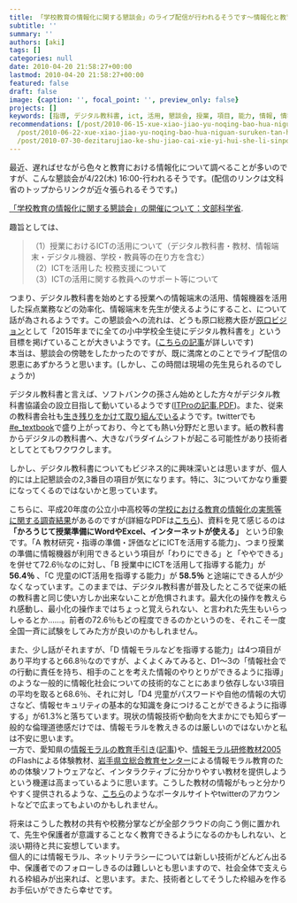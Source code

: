 ```yaml
---
title: 「学校教育の情報化に関する懇談会」のライブ配信が行われるそうです〜情報化と教育
subtitle: ''
summary: ''
authors: [aki]
tags: []
categories: null
date: 2010-04-20 21:58:27+00:00
lastmod: 2010-04-20 21:58:27+00:00
featured: false
draft: false
image: {caption: '', focal_point: '', preview_only: false}
projects: []
keywords: [指導, デジタル教科書, ict, 活用, 懇談会, 授業, 項目, 能力, 情報, 情報端末]
recommendations: [/post/2010-06-15-xue-xiao-jiao-yu-noqing-bao-hua-niguan-suruken-tan-hui-di-5hui-nomemo/,
  /post/2010-06-22-xue-xiao-jiao-yu-noqing-bao-hua-niguan-suruken-tan-hui-di-6hui-nomemo-number-johokon/,
  /post/2010-07-30-dezitarujiao-ke-shu-jiao-cai-xie-yi-hui-she-li-sinpoziumu-can-jia-simasita/]
---
```

最近、遅ればせながら色々と教育における情報化について調べることが多いのですが、こんな懇談会が4/22(木) 16:00-行われるそうです。(配信のリンクは文科省のトップからリンクが近々張られるそうです。)

[「学校教育の情報化に関する懇談会」の開催について：文部科学省](http://www.mext.go.jp/a_menu/shotou/zyouhou/1292783.htm).

趣旨としては、

> （1）授業におけるICTの活用について（デジタル教科書・教材、情報端末・デジタル機器、学校・教員等の在り方を含む）  
> （2）ICTを活用した 校務支援について  
> （3）ICTの活用に関する教員へのサポート等について

つまり、デジタル教科書を始めとする授業への情報端末の活用、情報機器を活用した採点業務などの効率化、情報端末を先生が使えるようにすること、について話が為されるようです。この懇談会への流れは、どうも原口総務大臣が[原口ビジョン](http://www.soumu.go.jp/main_content/000048728.pdf)として「2015年までに全ての小中学校全生徒にデジタル教科書を」という目標を掲げていることが大きいようです。([こちらの記事](http://blogs.itmedia.co.jp/business20/2009/12/post-3f88.html)が詳しいです)  
本当は、懇談会の傍聴をしたかったのですが、既に満席とのことでライブ配信の恩恵にあずかろうと思います。(しかし、この時間は現場の先生見られるのでしょうか)

デジタル教科書と言えば、ソフトバンクの孫さん始めとした方々がデジタル教科書協議会の設立目指して動いているようです([ITProの記事](http://itpro.nikkeibp.co.jp/article/NEWS/20100405/346678/),[PDF](http://www.yougolab.jp/mpc/d-text1004.pdf))。また、従来の教科書会社も[生き残りをかけて取り組んでいる](http://www.asahi.com/business/topics/economy/OSK200908010170.html)ようです。twitterでも[#e\_textbook](http://hashtagsjp.appspot.com/tag/e_textbook)で盛り上がっており、今とても熱い分野だと思います。紙の教科書からデジタルの教科書へ、大きなパラダイムシフトが起こる可能性があり技術者としてとてもワクワクします。

しかし、デジタル教科書についてもビジネス的に興味深いとは思いますが、個人的には上記懇談会の2,3番目の項目が気になります。特に、3についてかなり重要になってくるのではないかと思っています。

こちらに、平成20年度の公立小中高校等の[学校における教育の情報化の実態等に関する調査結果](http://www.mext.go.jp/a_menu/shotou/zyouhou/1286417.htm)があるのですが(詳細なPDFは[こちら](http://www.e-stat.go.jp/SG1/estat/img/StatInffunc/pdf.gif;jsessionid=tmmYLNhPcjv3qNbL3tFLvp2FPhXDGSxPVQ821BTJ5Fys1460LCY6!-891694796!-1911798437))、資料を見て感じるのは **「かろうじて授業準備にWordやExcel、インターネットが使える」** という印象です。「A 教材研究・指導の準備・評価などにICTを活用する能力」、つまり授業の準備に情報機器が利用できるという項目が「わりにできる」と「ややできる」を併せて72.6％なのに対し、「B 授業中にICTを活用して指導する能力」が **56.4％** 、「C 児童のICT活用を指導する能力」が **58.5％** と途端にできる人が少なくなっています。このままでは、デジタル教科書が普及したところで従来の紙の教科書と同じ使い方しか出来ないことが危惧されます。最大化の操作を教えられ感動し、最小化の操作まではちょっと覚えられない、と言われた先生もいらっしゃるとか……。前者の72.6％もどの程度できるのかというのを、それこそ一度全国一斉に試験をしてみた方が良いのかもしれません。

また、少し話がそれますが、「D 情報モラルなどを指導する能力」は4つ項目があり平均すると66.8％なのですが、よくよくみてみると、D1〜3の「情報社会での行動に責任を持ち、相手のことを考えた情報のやりとりができるように指導」のような一般的に情報化社会についての技術的なことにあまり依存しない3項目の平均を取ると68.6％、それに対し「D4 児童がパスワードや自他の情報の大切さなど、情報セキュリティの基本的な知識を身につけることができるように指導する」が61.3%と落ちています。現状の情報技術や動向を大まかにでも知らず一般的な倫理道徳感だけでは、情報モラルを教えきるのは厳しいのではないかと私は不安に思います。  
一方で、愛知県の[情報モラルの教育手引き](http://www.pref.aichi.jp/kyoiku/gimukyoiku/singikai/gimukyougikai/2.htm)([記事](http://www.yomiuri.co.jp/e-japan/aichi/news/20100415-OYT8T01259.htm))や、[情報モラル研修教材2005](http://sweb.nctd.go.jp/2005/index.htm)のFlashによる体験教材、[岩手県立総合教育センター](http://www1.iwate-ed.jp/tantou/joho/moral/index.html)による情報モラル教育のための体験ソフトウェアなど、インタラクティブに分かりやすい教材を提供しようという機運は高まっているように思います。こうした教材の情報がもっと分かりやすく提供されるような、[こちら](http://kayoo.info/moral-guidebook-2007/)のようなポータルサイトやtwitterのアカウントなどで広まってもよいのかもしれません。

将来はこうした教材の共有や校務分掌などが全部クラウドの向こう側に置かれて、先生や保護者が意識することなく教育できるようになるのかもしれない、と淡い期待と共に妄想しています。  
個人的には情報モラル、ネットリテラシーについては新しい技術がどんどん出る中、保護者でのフォローしきるのは難しいとも思いますので、社会全体で支えられる枠組みが出来れば、と思います。また、技術者としてそうした枠組みを作るお手伝いができたら幸せです。


